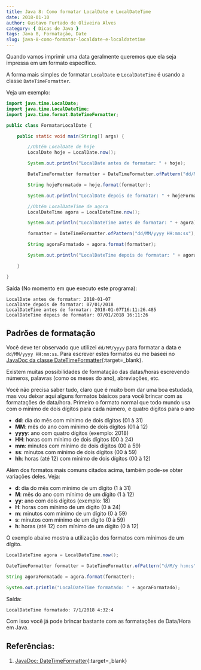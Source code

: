 ```yaml
---
title: Java 8: Como formatar LocalDate e LocalDateTime
date: 2018-01-10
author: Gustavo Furtado de Oliveira Alves
category: { Dicas de Java }
tags: Java 8, Formatação, Date
slug: java-8-como-formatar-localdate-e-localdatetime
---
```


Quando vamos imprimir uma data geralmente queremos que ela seja impressa em um formato específico.

A forma mais simples de formatar ```LocalDate``` e ```LocalDateTime``` é usando a classe ```DateTimeFormatter```.

Veja um exemplo:

```java
import java.time.LocalDate;
import java.time.LocalDateTime;
import java.time.format.DateTimeFormatter;

public class FormatarLocalDate {

    public static void main(String[] args) {

        //Obtém LocalDate de hoje
        LocalDate hoje = LocalDate.now();

        System.out.println("LocalDate antes de formatar: " + hoje);

        DateTimeFormatter formatter = DateTimeFormatter.ofPattern("dd/MM/yyyy");

        String hojeFormatado = hoje.format(formatter);

        System.out.println("LocalDate depois de formatar: " + hojeFormatado);

        //Obtém LocalDateTime de agora
        LocalDateTime agora = LocalDateTime.now();

        System.out.println("LocalDateTime antes de formatar: " + agora);

        formatter = DateTimeFormatter.ofPattern("dd/MM/yyyy HH:mm:ss");

        String agoraFormatado = agora.format(formatter);

        System.out.println("LocalDateTime depois de formatar: " + agoraFormatado);

    }

}
```

Saída (No momento em que executo este programa):

```
LocalDate antes de formatar: 2018-01-07
LocalDate depois de formatar: 07/01/2018
LocalDateTime antes de formatar: 2018-01-07T16:11:26.485
LocalDateTime depois de formatar: 07/01/2018 16:11:26
```

## Padrões de formatação

Você deve ter observado que utilizei ```dd/MM/yyyy``` para formatar a data e
```dd/MM/yyyy HH:mm:ss```.
Para escrever estes formatos eu me baseei no
[JavaDoc da classe DateTimeFormatter](https://docs.oracle.com/javase/8/docs/api/java/time/format/DateTimeFormatter.html){:target=\_blank}.

Existem muitas possibilidades de formatação das datas/horas
escrevendo números, palavras (como os meses do ano), abreviações, etc.

Você não precisa saber tudo, claro que é muito bom dar uma boa estudada,
mas vou deixar aqui alguns formatos básicos para você brincar com as formatações de data/hora.
Primeiro o formato normal que todo mundo usa com o mínimo de dois dígitos para cada número,
e quatro dígitos para o ano

- **dd**: dia do mês com mínimo de dois dígitos (01 à 31)
- **MM**: mês do ano com mínimo de dois dígitos (01 à 12)
- **yyyy**: ano com quatro dígitos (exemplo: 2018)
- **HH**: horas com mínimo de dois dígitos (00 à 24)
- **mm**: minutos com mínimo de dois dígitos (00 à 59)
- **ss**: minutos com mínimo de dois dígitos (00 à 59)
- **hh**: horas (até 12) com mínimo de dois dígitos (00 à 12)

Além dos formatos mais comuns citados acima, também pode-se obter variações deles.
Veja:

- **d**: dia do mês com mínimo de um dígito (1 à 31)
- **M**: mês do ano com mínimo de um dígito (1 à 12)
- **yy**: ano com dois dígitos (exemplo: 18)
- **H**: horas com mínimo de um dígito (0 à 24)
- **m**: minutos com mínimo de um dígito (0 à 59)
- **s**: minutos com mínimo de um dígito (0 à 59)
- **h**: horas (até 12) com mínimo de um dígito (0 à 12)

O exemplo abaixo mostra a utilização dos formatos com mínimos de um dígito.

```java
LocalDateTime agora = LocalDateTime.now();

DateTimeFormatter formatter = DateTimeFormatter.ofPattern("d/M/y h:m:s");

String agoraFormatado = agora.format(formatter);

System.out.println("LocalDateTime formatado: " + agoraFormatado);
```

Saída:

```
LocalDateTime formatado: 7/1/2018 4:32:4
```

Com isso você já pode brincar bastante com as formatações de Data/Hora em Java.

## Referências:

1. [JavaDoc: DateTimeFormatter](https://docs.oracle.com/javase/8/docs/api/java/time/format/DateTimeFormatter.html){:target=\_blank}
